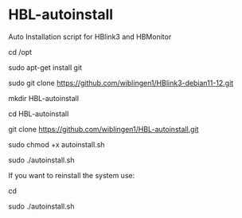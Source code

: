 # HBL-autoinstall
Auto Installation script for HBlink3 and HBMonitor


cd /opt

sudo apt-get install git

sudo git clone https://github.com/wiblingen1/HBlink3-debian11-12.git

mkdir HBL-autoinstall

cd HBL-autoinstall

git clone https://github.com/wiblingen1/HBL-autoinstall.git

sudo chmod +x autoinstall.sh

sudo ./autoinstall.sh

If you want to reinstall the system use:

cd

sudo ./autoinstall.sh


